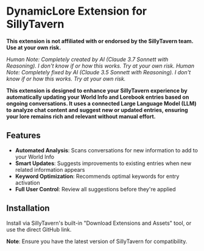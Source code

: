 # DynamicLore Extension for SillyTavern

**This extension is not affiliated with or endorsed by the SillyTavern team. Use at your own risk.**

*Human Note: Completely created by AI (Claude 3.7 Sonnett with Reasoning). I don't know if or how this works. Try at your own risk.*
*Human Note: Completely fixed by AI (Claude 3.5 Sonnett with Reasoning). I don't know if or how this works. Try at your own risk.*

**This extension is designed to enhance your SillyTavern experience by automatically updating your World Info and Lorebook entries based on ongoing conversations. It uses a connected Large Language Model (LLM) to analyze chat content and suggest new or updated entries, ensuring your lore remains rich and relevant without manual effort.**

## Features

- **Automated Analysis**: Scans conversations for new information to add to your World Info
- **Smart Updates**: Suggests improvements to existing entries when new related information appears
- **Keyword Optimization**: Recommends optimal keywords for entry activation
- **Full User Control**: Review all suggestions before they're applied

## Installation

Install via SillyTavern's built-in "Download Extensions and Assets" tool, or use the direct GitHub link.

**Note**: Ensure you have the latest version of SillyTavern for compatibility.
